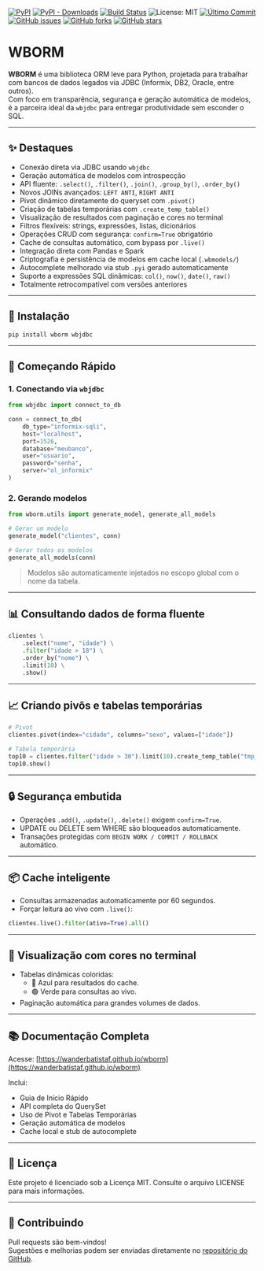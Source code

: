 [![PyPI](https://img.shields.io/pypi/v/wborm)](https://pypi.org/project/wborm/) [![PyPI - Downloads](https://img.shields.io/pypi/dm/wborm)](https://pypi.org/project/wborm/) [![Build Status](https://github.com/wanderbatistaf/wborm/actions/workflows/publish-package.yml/badge.svg)](https://github.com/wanderbatistaf/wborm/actions) ![License: MIT](https://img.shields.io/github/license/wanderbatistaf/wborm) [![Último Commit](https://img.shields.io/github/last-commit/wanderbatistaf/wborm)](https://github.com/wanderbatistaf/wborm) [![GitHub issues](https://img.shields.io/github/issues/wanderbatistaf/wborm)](https://github.com/wanderbatistaf/wborm/issues) [![GitHub forks](https://img.shields.io/github/forks/wanderbatistaf/wborm?style=social)](https://github.com/wanderbatistaf/wborm) [![GitHub stars](https://img.shields.io/github/stars/wanderbatistaf/wborm?style=social)](https://github.com/wanderbatistaf/wborm) 

# WBORM

**WBORM** é uma biblioteca ORM leve para Python, projetada para trabalhar com bancos de dados legados via JDBC (Informix, DB2, Oracle, entre outros).  
Com foco em transparência, segurança e geração automática de modelos, é a parceira ideal da `wbjdbc` para entregar produtividade sem esconder o SQL.

---

## ✨ Destaques

- Conexão direta via JDBC usando `wbjdbc`
- Geração automática de modelos com introspecção
- API fluente: `.select()`, `.filter()`, `.join()`, `.group_by()`, `.order_by()`
- Novos JOINs avançados: `LEFT ANTI`, `RIGHT ANTI`
- Pivot dinâmico diretamente do queryset com `.pivot()`
- Criação de tabelas temporárias com `.create_temp_table()`
- Visualização de resultados com paginação e cores no terminal
- Filtros flexíveis: strings, expressões, listas, dicionários
- Operações CRUD com segurança: `confirm=True` obrigatório
- Cache de consultas automático, com bypass por `.live()`
- Integração direta com Pandas e Spark
- Criptografia e persistência de modelos em cache local (`.wbmodels/`)
- Autocomplete melhorado via stub `.pyi` gerado automaticamente
- Suporte a expressões SQL dinâmicas: `col()`, `now()`, `date()`, `raw()`
- Totalmente retrocompatível com versões anteriores

---

## 📁 Instalação

```bash
pip install wborm wbjdbc
```

---

## 🚀 Começando Rápido

### 1. Conectando via `wbjdbc`

```python
from wbjdbc import connect_to_db

conn = connect_to_db(
    db_type="informix-sqli",
    host="localhost",
    port=1526,
    database="meubanco",
    user="usuario",
    password="senha",
    server="ol_informix"
)
```

### 2. Gerando modelos

```python
from wborm.utils import generate_model, generate_all_models

# Gerar um modelo
generate_model("clientes", conn)

# Gerar todos os modelos
generate_all_models(conn)
```

> Modelos são automaticamente injetados no escopo global com o nome da tabela.

---

## 📊 Consultando dados de forma fluente

```python
clientes \
    .select("nome", "idade") \
    .filter("idade > 18") \
    .order_by("nome") \
    .limit(10) \
    .show()
```

---

## 📈 Criando pivôs e tabelas temporárias

```python
# Pivot
clientes.pivot(index="cidade", columns="sexo", values=["idade"])

# Tabela temporária
top10 = clientes.filter("idade > 30").limit(10).create_temp_table("tmp_top10")
top10.show()
```

---

## 🔒 Segurança embutida

- Operações `.add()`, `.update()`, `.delete()` exigem `confirm=True`.
- UPDATE ou DELETE sem WHERE são bloqueados automaticamente.
- Transações protegidas com `BEGIN WORK / COMMIT / ROLLBACK` automático.

---

## 📦 Cache inteligente

- Consultas armazenadas automaticamente por 60 segundos.
- Forçar leitura ao vivo com `.live()`:

```python
clientes.live().filter(ativo=True).all()
```

---

## 🎨 Visualização com cores no terminal

- Tabelas dinâmicas coloridas:
  - 🔵 Azul para resultados do cache.
  - 🟢 Verde para consultas ao vivo.
- Paginação automática para grandes volumes de dados.

---

## 📚 Documentação Completa

Acesse:
[https://wanderbatistaf.github.io/wborm](https://wanderbatistaf.github.io/wborm)

Inclui:
- Guia de Início Rápido
- API completa do QuerySet
- Uso de Pivot e Tabelas Temporárias
- Geração automática de modelos
- Cache local e stub de autocomplete

---

## 📜 Licença

Este projeto é licenciado sob a Licença MIT. Consulte o arquivo LICENSE para mais informações.

---

## 🤝 Contribuindo

Pull requests são bem-vindos!  
Sugestões e melhorias podem ser enviadas diretamente no [repositório do GitHub](https://github.com/wanderbatistaf/wborm).
